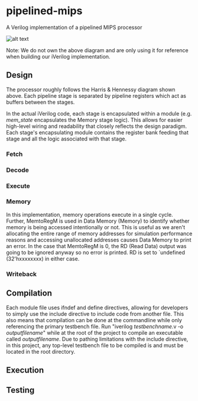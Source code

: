 # pipelined-mips
A Verilog implementation of a pipelined MIPS processor

![alt text][cpu_diagram]

[cpu_diagram]: https://www.eg.bucknell.edu/~csci320/2016-fall/wp-content/uploads/2015/09/harris_pipeline_mips.png "Pipelined processor with full hazard handling"

Note: We do not own the above diagram and are only using it for reference when building our iVerilog implementation.

## Design
The processor roughly follows the Harris & Hennessy diagram shown above. Each pipeline stage is separated by pipeline registers which act as buffers between the stages.

In the actual iVerilog code, each stage is encapsulated within a module (e.g. *mem_state* encapsulates the Memory stage logic). This allows for easier high-level wiring and readability that closely reflects the design paradigm. Each stage's encapsulating module contains the register bank feeding that stage and all the logic associated with that stage.

### Fetch

### Decode

### Execute

### Memory
In this implementation, memory operations execute in a single cycle. Further, MemtoRegM is used
in Data Memory (Memory) to identify whether memory is being accessed intentionally or not. This is useful
as we aren't allocating the entire range of memory addresses for simulation performance reasons
and accessing unallocated addresses causes Data Memory to print an error. In the case that MemtoRegM
is 0, the RD (Read Data) output was going to be ignored anyway so no error is printed. RD is
set to \`undefined (32'hxxxxxxxx) in either case.

### Writeback


## Compilation
Each module file uses ifndef and define directives, allowing for developers to simply use the include
directive to include code from another file. This also means that compilation can be done at the
commandline while only referencing the primary testbench file.
Run "iverilog *testbenchname*.v -o *outputfilename*" while at the root of the project to compile
an executable called *outputfilename*. Due to pathing limitations with the include directive, in this
project, any top-level testbench file to be compiled is and must be located in the root directory.

## Execution

## Testing
